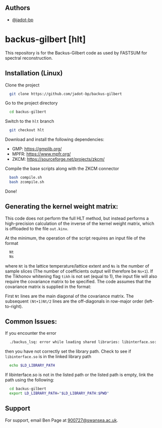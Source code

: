 
## Authors

- [@jadot-bp](https://www.github.com/jadot-bp)
# backus-gilbert [hlt]

This repository is for the Backus-Gilbert code as used by FASTSUM for spectral reconstruction.


## Installation (Linux)

Clone the project

```bash
  git clone https://github.com/jadot-bp/backus-gilbert
```

Go to the project directory

```bash
  cd backus-gilbert
```

Switch to the `hlt` branch

```bash
  git checkout hlt
```

Download and install the following dependencies: 

*  GMP: https://gmplib.org/
* MPFR: https://www.mpfr.org/ 
* ZKCM: https://sourceforge.net/projects/zkcm/

Compile the base scripts along with the ZKCM connector

```bash
  bash compile.sh
  bash zcompile.sh
```
Done!

## Generating the kernel weight matrix:

This code does not perform the full HLT method, but instead performs a high-precision calculation of the inverse of the kernel weight matrix, which is offloaded to the file `out.kinv`.

At the minimum, the operation of the script requires an input file of the format

```bash
  Nt
  Ns
```

where `Nt` is the lattice temperature/lattice extent and `Ns` is the number of sample slices (The number of coefficients output will therefore be `Ns+1`).
If the Tikhonov whitening flag `tikh` is not set (equal to 1), the input file will also require the covariance matrix to be specified. The code assumes that the covariance matrix is supplied in the format:

First `Nt` lines are the main diagonal of the covariance matrix. The subsequent `(Nt+1)Nt/2` lines are the off-diagonals in row-major order (left-to-right).

## Common Issues:

If you encounter the error

```bash
  ./backus_lsq: error while loading shared libraries: libinterface.so: cannot open shared object file: No such file or directory
```

then you have not correctly set the library path. Check to see if `libinterface.so` is in the linked library path

```bash
  echo $LD_LIBRARY_PATH
```

If libinterface.so is not in the listed path or the listed path is empty, link the path using the following:

```bash
  cd backus-gilbert
  export LD_LIBRARY_PATH="$LD_LIBRARY_PATH:$PWD"
```

## Support

For support, email Ben Page at 900727@swansea.ac.uk.


